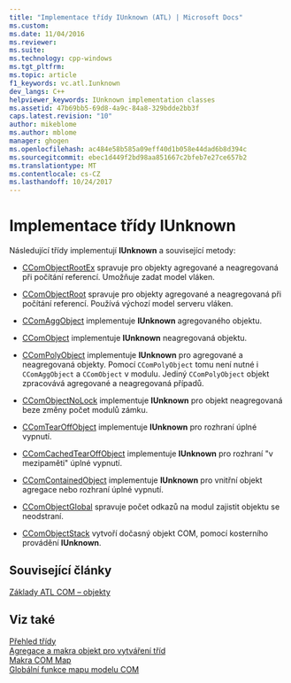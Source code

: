 ```yaml
---
title: "Implementace třídy IUnknown (ATL) | Microsoft Docs"
ms.custom: 
ms.date: 11/04/2016
ms.reviewer: 
ms.suite: 
ms.technology: cpp-windows
ms.tgt_pltfrm: 
ms.topic: article
f1_keywords: vc.atl.Iunknown
dev_langs: C++
helpviewer_keywords: IUnknown implementation classes
ms.assetid: 47b69bb5-69d8-4a9c-84a8-329bdde2bb3f
caps.latest.revision: "10"
author: mikeblome
ms.author: mblome
manager: ghogen
ms.openlocfilehash: ac484e58b585a09eff40d1b058e44dad6b8d394c
ms.sourcegitcommit: ebec1d449f2bd98aa851667c2bfeb7e27ce657b2
ms.translationtype: MT
ms.contentlocale: cs-CZ
ms.lasthandoff: 10/24/2017
---
```

# <a name="iunknown-implementation-classes"></a>Implementace třídy IUnknown
Následující třídy implementují **IUnknown** a související metody:  
  
-   [CComObjectRootEx](../atl/reference/ccomobjectrootex-class.md) spravuje pro objekty agregované a neagregovaná při počítání referencí. Umožňuje zadat model vláken.  
  
-   [CComObjectRoot](../atl/reference/ccomobjectroot-class.md) spravuje pro objekty agregované a neagregovaná při počítání referencí. Používá výchozí model serveru vláken.  
  
-   [CComAggObject](../atl/reference/ccomaggobject-class.md) implementuje **IUnknown** agregovaného objektu.  
  
-   [CComObject](../atl/reference/ccomobject-class.md) implementuje **IUnknown** neagregovaná objektu.  
  
-   [CComPolyObject](../atl/reference/ccompolyobject-class.md) implementuje **IUnknown** pro agregované a neagregovaná objekty. Pomocí `CComPolyObject` tomu není nutné i `CComAggObject` a `CComObject` v modulu. Jediný `CComPolyObject` objekt zpracovává agregované a neagregovaná případů.  
  
-   [CComObjectNoLock](../atl/reference/ccomobjectnolock-class.md) implementuje **IUnknown** pro objekt neagregovaná beze změny počet modulů zámku.  
  
-   [CComTearOffObject](../atl/reference/ccomtearoffobject-class.md) implementuje **IUnknown** pro rozhraní úplné vypnutí.  
  
-   [CComCachedTearOffObject](../atl/reference/ccomcachedtearoffobject-class.md) implementuje **IUnknown** pro rozhraní "v mezipaměti" úplné vypnutí.  
  
-   [CComContainedObject](../atl/reference/ccomcontainedobject-class.md) implementuje **IUnknown** pro vnitřní objekt agregace nebo rozhraní úplné vypnutí.  
  
-   [CComObjectGlobal](../atl/reference/ccomobjectglobal-class.md) spravuje počet odkazů na modul zajistit objektu se neodstraní.  
  
-   [CComObjectStack](../atl/reference/ccomobjectstack-class.md) vytvoří dočasný objekt COM, pomocí kosterního provádění **IUnknown**.  
  
## <a name="related-articles"></a>Související články  
 [Základy ATL COM – objekty](../atl/fundamentals-of-atl-com-objects.md)  
  
## <a name="see-also"></a>Viz také  
 [Přehled třídy](../atl/atl-class-overview.md)   
 [Agregace a makra objekt pro vytváření tříd](../atl/reference/aggregation-and-class-factory-macros.md)   
 [Makra COM Map](../atl/reference/com-map-macros.md)   
 [Globální funkce mapu modelu COM](../atl/reference/com-map-global-functions.md)

